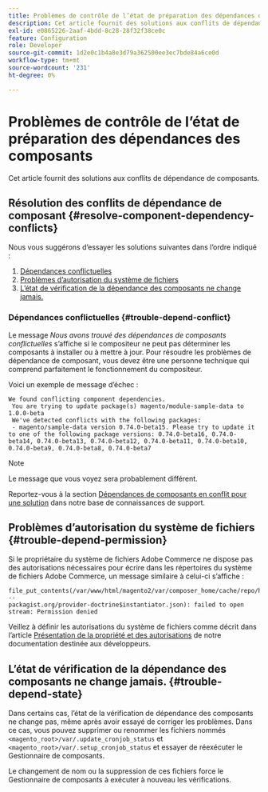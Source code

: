 ```yaml
---
title: Problèmes de contrôle de l’état de préparation des dépendances des composants
description: Cet article fournit des solutions aux conflits de dépendance de composants.
exl-id: e0865226-2aaf-4bdd-8c28-28f32f38ce0c
feature: Configuration
role: Developer
source-git-commit: 1d2e0c1b4a8e3d79a362500ee3ec7bde84a6ce0d
workflow-type: tm+mt
source-wordcount: '231'
ht-degree: 0%

---
```


# Problèmes de contrôle de l’état de préparation des dépendances des composants

Cet article fournit des solutions aux conflits de dépendance de composants.

## Résolution des conflits de dépendance de composant {#resolve-component-dependency-conflicts}

Nous vous suggérons d’essayer les solutions suivantes dans l’ordre indiqué :

1. [Dépendances conflictuelles](#trouble-depend-conflict)
1. [Problèmes d’autorisation du système de fichiers](#trouble-depend-permission)
1. [L’état de vérification de la dépendance des composants ne change jamais.](#trouble-depend-state)

### Dépendances conflictuelles {#trouble-depend-conflict}

Le message *Nous avons trouvé des dépendances de composants conflictuelles* s’affiche si le compositeur ne peut pas déterminer les composants à installer ou à mettre à jour. Pour résoudre les problèmes de dépendance de composant, vous devez être une personne technique qui comprend parfaitement le fonctionnement du compositeur.

Voici un exemple de message d’échec :

```terminal
We found conflicting component dependencies.
 You are trying to update package(s) magento/module-sample-data to 1.0.0-beta
 We've detected conflicts with the following packages:
 - magento/sample-data version 0.74.0-beta15. Please try to update it to one of the following package versions: 0.74.0-beta16, 0.74.0-beta14, 0.74.0-beta13, 0.74.0-beta12, 0.74.0-beta11, 0.74.0-beta10, 0.74.0-beta9, 0.74.0-beta8, 0.74.0-beta7
```

>[!NOTE]
>
>Le message que vous voyez sera probablement différent.

Reportez-vous à la section [Dépendances de composants en conflit pour une solution](/help/troubleshooting/miscellaneous/conflicting-component-dependencies.md) dans notre base de connaissances de support.

## Problèmes d’autorisation du système de fichiers {#trouble-depend-permission}

Si le propriétaire du système de fichiers Adobe Commerce ne dispose pas des autorisations nécessaires pour écrire dans les répertoires du système de fichiers Adobe Commerce, un message similaire à celui-ci s’affiche :

```terminal
file_put_contents(/var/www/html/magento2/var/composer_home/cache/repo/https---
packagist.org/provider-doctrine$instantiator.json): failed to open stream: Permission denied
```

Veillez à définir les autorisations du système de fichiers comme décrit dans l’article [Présentation de la propriété et des autorisations](https://devdocs.magento.com/guides/v2.3/install-gde/prereq/file-sys-perms-over.html) de notre documentation destinée aux développeurs.

## L’état de vérification de la dépendance des composants ne change jamais. {#trouble-depend-state}

Dans certains cas, l’état de la vérification de dépendance des composants ne change pas, même après avoir essayé de corriger les problèmes. Dans ce cas, vous pouvez supprimer ou renommer les fichiers nommés `<magento_root>/var/.update_cronjob_status` et `<magento_root>/var/.setup_cronjob_status` et essayer de réexécuter le Gestionnaire de composants.

Le changement de nom ou la suppression de ces fichiers force le Gestionnaire de composants à exécuter à nouveau les vérifications.
